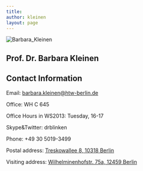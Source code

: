 ```yaml
---
title:
author: kleinen
layout: page
---
```


 ![Barbara_Kleinen]({{site.baseurl}}images/bkleinen.jpg)

## Prof. Dr. Barbara Kleinen
## Contact Information


Email: barbara.kleinen@htw-berlin.de

Office: WH C 645

Office Hours in WS2013: Tuesday, 16-17

Skype&Twitter: drblinken

Phone: +49 30 5019-3499

Postal address:
[Treskowallee 8, 10318 Berlin](http://www.htw-berlin.de/htw/standorte/campus-treskowallee/)

Visiting address:
[Wilhelminenhofstr. 75a, 12459 Berlin](http://www.htw-berlin.de/htw/standorte/campus-wilhelminenhof/)

